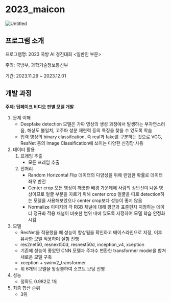 # 2023_maicon
![Untitled](https://github.com/ssongm2/2023_maicon/assets/157574142/a92d0d91-6332-4e7d-bba8-e6b140fc43dd)

## 프로그램 소개

프로그램명: 2023 국방 AI 경진대회 <일반인 부문>

주최: 국방부, 과학기술정보통신부

기간: 2023.11.29 ~ 2023.12.01

## 개발 과정

**주제: 딥페이크 비디오 판별 모델 개발**

1. 문제 이해
    - Deepfake detection 모델은 가짜 영상의 생성 과정에서 발생하는 부자연스러움, 해상도 불일치, 고주파 성분 재현력 등의 특징을 찾을 수 있도록 학습
    - 입력 영상의 binary classifcation, 즉 real과 fake를 구분하는 것으로 VGG, ResNet 등의 Image Classification에 쓰이는 다양한 신경망 사용
2. 데이터 활용
    1) 프레임 추출
        - 모든 프레임 추출
    2) 전처리
        - Random Horizontal Flip
          데이터의 다양성을 위해 랜덤한 확률로 데이터 좌우 반전
        - Center crop
          모든 영상이 깨끗한 배경 가운데에 사람의 상반신이 나온 영상이므로 얼굴 부분을 자르기 위해 center crop
          얼굴을 따로 detection하는 모델을 사용해보았으나 center crop보다 성능이 좋지 않음
        - Normalize
          이미지의 각 RGB 채널에 대해 평균과 표준편차 지정하는 데이터 정규화 적용
          채널이 비슷한 범위 내에 있도록 지정하여 모델 학습 안정화 시킴
3. 모델
    - ResNet을 적용했을 때 성능이 향상됨을 확인하고 베이스라인으로 지정, 이후 유사한 모델 적용하며 실험 진행
    - res2net50, resnext50d, resnest50d, inception_v4, xception
    - 기존에 성능이 좋았던 CNN 모델과 주파수 변환한 transformer model을 합쳐 새로운 모델 구축
    - xception + swinv2_transformer
    - 위 6개의 모델을 앙상블하여 소프트 보팅 진행
4. 성능
    - 정확도 0.982로 1위
5. 최종 합산 순위
    - 3위
